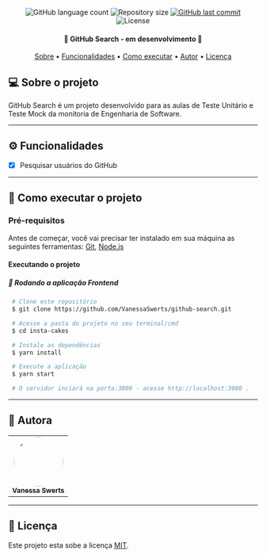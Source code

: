 
<p align="center"> 
  <img alt="GitHub language count" src="https://img.shields.io/github/languages/count/VanessaSwerts/github-search?color=%2304D361">

  <img alt="Repository size" src="https://img.shields.io/github/repo-size/VanessaSwerts/github-search">
  
  <a href="https://github.com/VanessaSwerts/github-search/commits/master">
    <img alt="GitHub last commit" src="https://img.shields.io/github/last-commit/VanessaSwerts/github-search">
  </a>
    
   <img alt="License" src="https://img.shields.io/badge/license-MIT-brightgreen">  
 
</p>

<h4 align="center"> 
	🚧 GitHub Search - em desenvolvimento 🚧
</h4>

<p align="center">
 <a href="#-sobre-o-projeto">Sobre</a> •
 <a href="#-funcionalidades">Funcionalidades</a> •
 <a href="#-como-executar-o-projeto">Como executar</a> • 
 <a href="#-autora">Autor</a> • 
 <a href="#user-content--licença">Licença</a>
</p>


## 💻 Sobre o projeto

GitHub Search é um projeto desenvolvido para as aulas de Teste Unitário e Teste Mock da monitoria de Engenharia de Software.

---

## ⚙️ Funcionalidades
 
- [x] Pesquisar usuários do GitHub

---

## 🚀 Como executar o projeto

### Pré-requisitos

Antes de começar, você vai precisar ter instalado em sua máquina as seguintes ferramentas:
[Git](https://git-scm.com), [Node.js](https://nodejs.org/en/)

#### Executando o projeto

##### 🧭 Rodando a aplicação Frontend

   ```bash
    # Clone este repositório
    $ git clone https://github.com/VanessaSwerts/github-search.git

    # Acesse a pasta do projeto no seu terminal/cmd
    $ cd insta-cakes

    # Instale as dependências
    $ yarn install

    # Execute a aplicação
    $ yarn start

    # O servidor inciará na porta:3000 - acesse http://localhost:3000 .
   ```

---

## 🦸 Autora

<table>
  <tr>   
    <td align="center"><a href="https://github.com/vanessaSwerts/"><img style="border-radius: 50%;" src="https://avatars2.githubusercontent.com/u/57146734?v=4" width="100px;" alt=""/><br /><sub><b>Vanessa Swerts</b></sub></a></td>  
  </tr>
</table>

---

## 📝 Licença

Este projeto esta sobe a licença [MIT](./LICENSE).
